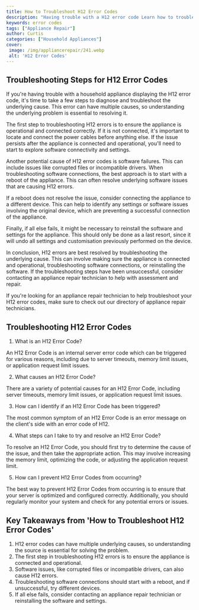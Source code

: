 ```yaml
---
title: How to Troubleshoot H12 Error Codes
description: "Having trouble with a H12 error code Learn how to troubleshoot these error codes and get your system back up and running quickly with this step-by-step guide"
keywords: error codes
tags: ["Appliance Repair"]
author: Curtis
categories: ["Household Appliances"]
cover: 
 image: /img/appliancerepair/241.webp
 alt: 'H12 Error Codes'
---
```

## Troubleshooting Steps for H12 Error Codes

If you're having trouble with a household appliance displaying the H12 error code, it's time to take a few steps to diagnose and troubleshoot the underlying cause. This error can have multiple causes, so understanding the underlying problem is essential to resolving it.

The first step to troubleshooting H12 errors is to ensure the appliance is operational and connected correctly. If it is not connected, it's important to locate and connect the power cables before anything else. If the issue persists after the appliance is connected and operational, you'll need to start to explore software connectivity and settings.

Another potential cause of H12 error codes is software failures. This can include issues like corrupted files or incompatible drivers. When troubleshooting software connections, the best approach is to start with a reboot of the appliance. This can often resolve underlying software issues that are causing H12 errors. 

If a reboot does not resolve the issue, consider connecting the appliance to a different device. This can help to identify any settings or software issues involving the original device, which are preventing a successful connection of the appliance.

Finally, if all else fails, it might be necessary to reinstall the software and settings for the appliance. This should only be done as a last resort, since it will undo all settings and customisation previously performed on the device.

In conclusion, H12 errors are best resolved by troubleshooting the underlying cause. This can involve making sure the appliance is connected and operational, troubleshooting software connections, or reinstalling the software. If the troubleshooting steps have been unsuccessful, consider contacting an appliance repair technician to help with assessment and repair. 

If you're looking for an appliance repair technician to help troubleshoot your H12 error codes, make sure to check out our directory of appliance repair technicians.

## Troubleshooting H12 Error Codes

1. What is an H12 Error Code?

An H12 Error Code is an internal server error code which can be triggered for various reasons, including due to server timeouts, memory limit issues, or application request limit issues.

2. What causes an H12 Error Code?

There are a variety of potential causes for an H12 Error Code, including server timeouts, memory limit issues, or application request limit issues.

3. How can I identify if an H12 Error Code has been triggered?

The most common symptom of an H12 Error Code is an error message on the client's side with an error code of H12.

4. What steps can I take to try and resolve an H12 Error Code?

To resolve an H12 Error Code, you should first try to determine the cause of the issue, and then take the appropriate action. This may involve increasing the memory limit, optimizing the code, or adjusting the application request limit.

5. How can I prevent H12 Error Codes from occurring?

The best way to prevent H12 Error Codes from occurring is to ensure that your server is optimized and configured correctly. Additionally, you should regularly monitor your system and check for any potential errors or issues.

## Key Takeaways from 'How to Troubleshoot H12 Error Codes'
1. H12 error codes can have multiple underlying causes, so understanding the source is essential for solving the problem. 
2. The first step in troubleshooting H12 errors is to ensure the appliance is connected and operational.
3. Software issues, like corrupted files or incompatible drivers, can also cause H12 errors.
4. Troubleshooting software connections should start with a reboot, and if unsuccessful, try different devices.
5. If all else fails, consider contacting an appliance repair technician or reinstalling the software and settings.
